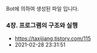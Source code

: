Bot에 의하여 생성된 파일 입니다. 
### 4장. 프로그램의 구조와 실행 
- https://taxijjang.tistory.com/115 
- 2021-02-28 23:31:51 
